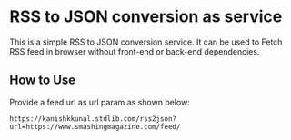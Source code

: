 # RSS to JSON conversion as service

This is a simple RSS to JSON conversion service. It can be used to Fetch RSS feed in browser without front-end or back-end dependencies.

## How to Use

Provide a feed url as url param as shown below: 

```
https://kanishkkunal.stdlib.com/rss2json?url=https://www.smashingmagazine.com/feed/
